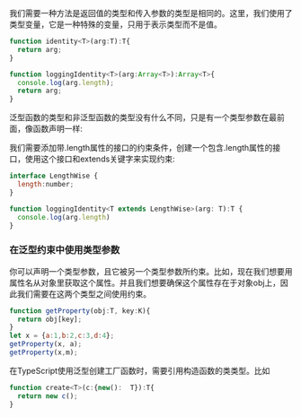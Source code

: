 我们需要一种方法是返回值的类型和传入参数的类型是相同的。这里，我们使用了类型变量，它是一种特殊的变量，只用于表示类型而不是值。

```javascript
function identity<T>(arg:T):T{
  return arg;
}

function loggingIdentity<T>(arg:Array<T>):Array<T>{
  console.log(arg.length);
  return arg;
}
```

泛型函数的类型和非泛型函数的类型没有什么不同，只是有一个类型参数在最前面，像函数声明一样:



我们需要添加带.length属性的接口的约束条件，创建一个包含.length属性的接口，使用这个接口和extends关键字来实现约束:
```javascript
interface LengthWise {
  length:number;
}

function loggingIdentity<T extends LengthWise>(arg: T):T {
  console.log(arg.length)
}
```

### 在泛型约束中使用类型参数
你可以声明一个类型参数，且它被另一个类型参数所约束。比如，现在我们想要用属性名从对象里获取这个属性。并且我们想要确保这个属性存在于对象obj上，因此我们需要在这两个类型之间使用约束。
```javascript
function getProperty(obj:T, key:K){
  return obj[key];
}
let x = {a:1,b:2,c:3,d:4};
getProperty(x, a);
getProperty(x,m);
```

在TypeScript使用泛型创建工厂函数时，需要引用构造函数的类类型。比如
```javascript
function create<T>(c:{new():  T}):T{
  return new c();
}
```


